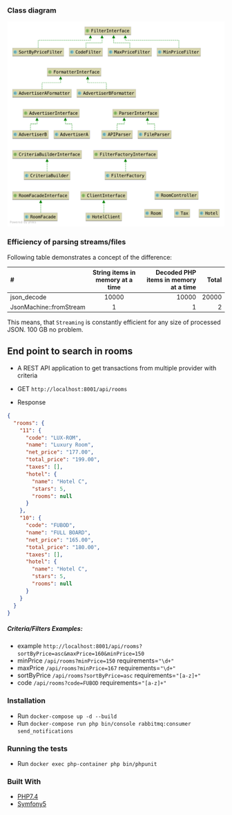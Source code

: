 
### Class diagram

![Class Diagram](./class_diagram.png)

### Efficiency of parsing streams/files

Following table demonstrates a concept of the difference:

| # | String items in memory at a time	 | Decoded PHP items in memory at a time | Total |
| :---         |     :---:      |          ---: | ---: |
| json_decode   | 10000 | 10000 | 20000 |
| JsonMachine::fromStream    | 1       | 1      | 2 |

This means, that `Streaming` is constantly efficient for any size of processed JSON. 100 GB no problem.


## End point to search in rooms
- A REST API application to get transactions from multiple provider with criteria

- GET `http://localhost:8001/api/rooms`
- Response 
```json
{
  "rooms": {
    "11": {
      "code": "LUX-ROM",
      "name": "Luxury Room",
      "net_price": "177.00",
      "total_price": "199.00",
      "taxes": [],
      "hotel": {
        "name": "Hotel C",
        "stars": 5,
        "rooms": null
      }
    },
    "10": {
      "code": "FUBOD",
      "name": "FULL BOARD",
      "net_price": "165.00",
      "total_price": "180.00",
      "taxes": [],
      "hotel": {
        "name": "Hotel C",
        "stars": 5,
        "rooms": null
      }
    }
  }
}
```

##### Criteria/Filters Examples:

- example `http://localhost:8001/api/rooms?sortByPrice=asc&maxPrice=160&minPrice=150`
- minPrice `/api/rooms?minPrice=150` requirements=`"\d+"`
- maxPrice `/api/rooms?minPrice=167` requirements=`"\d+"`
- sortByPrice `/api/rooms?sortByPrice=asc` requirements=`"[a-z]+"`
- code `/api/rooms?code=FUBOD` requirements=`"[a-z]+"`


### Installation
- Run `docker-compose up -d --build`
- Run `docker-compose run php bin/console rabbitmq:consumer send_notifications`


### Running the tests

- Run `docker exec php-container php bin/phpunit`


### Built With

* [PHP7.4](http://php.net)
* [Symfony5](http://www.symfony.com) 
